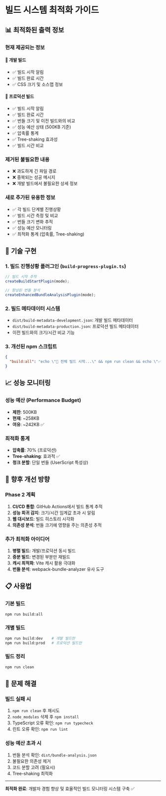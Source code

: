 # 빌드 시스템 최적화 가이드

## 📊 최적화된 출력 정보

### 현재 제공되는 정보

#### 🔧 개발 빌드

- ✅ 빌드 시작 알림
- ✅ 빌드 완료 시간
- ✅ CSS 크기 및 소스맵 정보

#### 🚀 프로덕션 빌드

- ✅ 빌드 시작 알림
- ✅ 빌드 완료 시간
- ✅ 번들 크기 및 이전 빌드와의 비교
- ✅ 성능 예산 상태 (500KB 기준)
- ✅ 압축률 통계
- ✅ Tree-shaking 효과성
- ✅ 빌드 시간 비교

### 제거된 불필요한 내용

- ❌ 과도하게 긴 파일 경로
- ❌ 중복되는 성공 메시지
- ❌ 개발 빌드에서 불필요한 상세 정보

### 새로 추가된 유용한 정보

- ✅ 각 빌드 단계별 진행상황
- ✅ 빌드 시간 측정 및 비교
- ✅ 번들 크기 변화 추적
- ✅ 성능 예산 모니터링
- ✅ 최적화 통계 (압축률, Tree-shaking)

## 🔧 기술 구현

### 1. 빌드 진행상황 플러그인 (`build-progress-plugin.ts`)

```typescript
// 빌드 시작 추적
createBuildStartPlugin(mode);

// 향상된 번들 분석
createEnhancedBundleAnalysisPlugin(mode);
```

### 2. 빌드 메타데이터 시스템

- `dist/build-metadata-development.json`: 개발 빌드 메타데이터
- `dist/build-metadata-production.json`: 프로덕션 빌드 메타데이터
- 이전 빌드와의 크기/시간 비교 기능

### 3. 개선된 npm 스크립트

```json
{
  "build:all": "echo \"🚀 전체 빌드 시작...\" && npm run clean && echo \"✅ 정리 완료\" && npm run build:dev && echo \"✅ 개발 빌드 완료\" && npm run build:prod && echo \"✅ 프로덕션 빌드 완료\" && npm run build:copy && echo \"✅ 파일 복사 완료\" && echo \"🎉 모든 빌드 완료!\""
}
```

## 📈 성능 모니터링

### 성능 예산 (Performance Budget)

- **제한**: 500KB
- **현재**: ~258KB
- **여유**: ~242KB ✅

### 최적화 통계

- **압축률**: 70% (프로덕션)
- **Tree-shaking**: 효과적 ✅
- **청크 분할**: 단일 번들 (UserScript 특성상)

## 🎯 향후 개선 방향

### Phase 2 계획

1. **CI/CD 통합**: GitHub Actions에서 빌드 통계 추적
2. **성능 회귀 감지**: 크기/시간 임계값 초과 시 알림
3. **웹 대시보드**: 빌드 히스토리 시각화
4. **의존성 분석**: 번들 크기에 영향을 주는 의존성 추적

### 추가 최적화 아이디어

1. **병렬 빌드**: 개발/프로덕션 동시 빌드
2. **증분 빌드**: 변경된 부분만 재빌드
3. **캐시 최적화**: Vite 캐시 활용 극대화
4. **번들 분석**: webpack-bundle-analyzer 유사 도구

## 📋 사용법

### 기본 빌드

```bash
npm run build:all
```

### 개별 빌드

```bash
npm run build:dev    # 개발 빌드만
npm run build:prod   # 프로덕션 빌드만
```

### 빌드 정리

```bash
npm run clean
```

## 🐛 문제 해결

### 빌드 실패 시

1. `npm run clean` 후 재시도
2. `node_modules` 삭제 후 `npm install`
3. TypeScript 오류 확인: `npm run typecheck`
4. 린트 오류 확인: `npm run lint`

### 성능 예산 초과 시

1. 번들 분석 확인: `dist/bundle-analysis.json`
2. 불필요한 의존성 제거
3. 코드 분할 고려 (필요시)
4. Tree-shaking 최적화

---

**최적화 완료**: 개발자 경험 향상 및 효율적인 빌드 모니터링 시스템 구축 ✅

